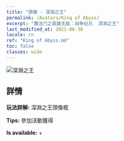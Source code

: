 ```yaml
---
title: "頭像 - 深淵之王"
permalink: /Avatars/King of Abyss/
excerpt: "魔法门之英雄无敌：战争纪元  深淵之王"
last_modified_at: 2021-06-30
locale: cn
ref: "King of Abyss.md"
toc: false
classes: wide
---
```

 ![深淵之王](/images/a/avatarFrame_36.png)

## 詳情

 **玩法詳解:** 深淵之王頭像框 

 **Tips:** 參加活動獲得 

 **Is available:**  + 

